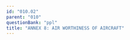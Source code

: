 ```yaml
---
id: "010.02"
parent: "010"
questionBank: "ppl"
title: "ANNEX 8: AIR WORTHINESS OF AIRCRAFT"
---
```

